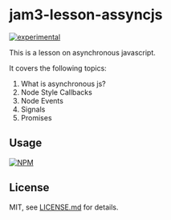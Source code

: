 # jam3-lesson-assyncjs

[![experimental](http://badges.github.io/stability-badges/dist/experimental.svg)](http://github.com/badges/stability-badges)

This is a lesson on asynchronous javascript.

It covers the following topics:

1. What is asynchronous js?
2. Node Style Callbacks
3. Node Events
4. Signals
5. Promises

## Usage

[![NPM](https://nodei.co/npm/jam3-lesson-assyncjs.png)](https://www.npmjs.com/package/jam3-lesson-assyncjs)

## License

MIT, see [LICENSE.md](http://github.com/Jam3/jam3-lesson-assyncjs/blob/master/LICENSE.md) for details.
